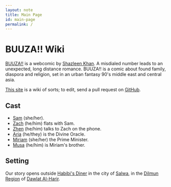 ```yaml
---
layout: note
title: Main Page
id: main-page
permalink: /
---
```


# BUUZA!! Wiki

[BUUZA!!](https://tapas.io/series/BUUZA/info) is a webcomic by [Shazleen Khan](https://linktr.ee/neonlanterns.jpeg). A misdialed number leads to an unexpected, long distance romance. BUUZA!! is a comic about found family, diaspora and religion, set in an urban fantasy 90's middle east and central asia.

[This site](https://ifcoltransg.github.io/buuza-wiki/) is a wiki of sorts; to edit, send a pull request on [GitHub](https://github.com/IFcoltransG/buuza-wiki).
## Cast
- [Sam](/_wiki/sam.md) (she/her).
- [Zach](/_wiki/zach.md) (he/him) flats with Sam.
- [Zhen](/_wiki/zhen.md) (he/him) talks to Zach on the phone.
- [Aria](/_wiki/aria.md) (he/they) is the Divine Oracle.
- [Miriam](/_wiki/miriam.md) (she/her) the Prime Minister.
- [Musa](/_wiki/musa.md) (he/him) is Miriam's brother.

## Setting
Our story opens outside [Habibi's Diner](/_wiki/habibis.md) in the city of [Salwa](/_wiki/salwa.md), in the [Dilmun Region](/_wiki/dilmun.md) of [Dawlat Al-Harir](/_wiki/dawlat-al-harir.md).
